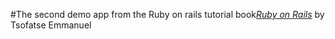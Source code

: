 #The second demo app from the Ruby on rails tutorial book[*Ruby on Rails*](http://railstutorial.org) by Tsofatse Emmanuel